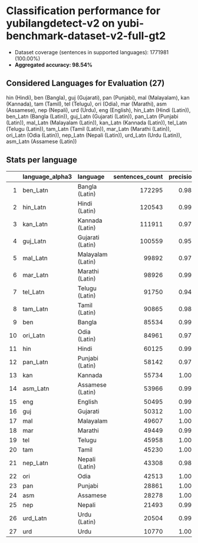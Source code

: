 # Classification performance for yubilangdetect-v2 on yubi-benchmark-dataset-v2-full-gt2

- Dataset coverage (sentences in supported languages): 1771981 (100.00%)
- **Aggregated accuracy: 98.54%**

<h2 id="supported-languages">Considered Languages for Evaluation (27)</h2>

hin (Hindi), ben (Bangla), guj (Gujarati), pan (Punjabi), mal (Malayalam), kan (Kannada), tam (Tamil), tel (Telugu), ori (Odia), mar (Marathi), asm (Assamese), nep (Nepali), urd (Urdu), eng (English), hin_Latn (Hindi (Latin)), ben_Latn (Bangla (Latin)), guj_Latn (Gujarati (Latin)), pan_Latn (Punjabi (Latin)), mal_Latn (Malayalam (Latin)), kan_Latn (Kannada (Latin)), tel_Latn (Telugu (Latin)), tam_Latn (Tamil (Latin)), mar_Latn (Marathi (Latin)), ori_Latn (Odia (Latin)), nep_Latn (Nepali (Latin)), urd_Latn (Urdu (Latin)), asm_Latn (Assamese (Latin))

<h2 id="metrics-per-language">Stats per language</h2>

|    | language_alpha3   | language          |   sentences_count |   precision |   recall |    f1 |     tp |   fp |      tn |   fn |
|---:|:------------------|:------------------|------------------:|------------:|---------:|------:|-------:|-----:|--------:|-----:|
|  1 | ben_Latn          | Bangla (Latin)    |            172295 |       0.987 |    0.985 | 0.980 | 169771 | 2175 | 1597511 | 2524 |
|  2 | hin_Latn          | Hindi (Latin)     |            120543 |       0.991 |    0.990 | 0.986 | 119393 | 1070 | 1650368 | 1150 |
|  3 | kan_Latn          | Kannada (Latin)   |            111911 |       0.971 |    0.959 | 0.951 | 107310 | 3248 | 1656822 | 4601 |
|  4 | guj_Latn          | Gujarati (Latin)  |            100559 |       0.959 |    0.969 | 0.945 |  97436 | 4119 | 1667303 | 3123 |
|  5 | mal_Latn          | Malayalam (Latin) |             99892 |       0.971 |    0.968 | 0.955 |  96674 | 2905 | 1669184 | 3218 |
|  6 | mar_Latn          | Marathi (Latin)   |             98926 |       0.991 |    0.993 | 0.987 |  98191 |  908 | 1672147 |  735 |
|  7 | tel_Latn          | Telugu (Latin)    |             91750 |       0.948 |    0.961 | 0.930 |  88138 | 4850 | 1675381 | 3612 |
|  8 | tam_Latn          | Tamil (Latin)     |             90865 |       0.986 |    0.989 | 0.980 |  89897 | 1312 | 1679804 |  968 |
|  9 | ben               | Bangla            |             85534 |       0.998 |    1.000 | 0.998 |  85527 |  177 | 1686270 |    7 |
| 10 | ori_Latn          | Odia (Latin)      |             84961 |       0.976 |    0.976 | 0.965 |  82954 | 2027 | 1684993 | 2007 |
| 11 | hin               | Hindi             |             60125 |       0.999 |    0.999 | 0.998 |  60067 |   85 | 1711771 |   58 |
| 12 | pan_Latn          | Punjabi (Latin)   |             58142 |       0.972 |    0.962 | 0.954 |  55907 | 1603 | 1712236 | 2235 |
| 13 | kan               | Kannada           |             55734 |       1.000 |    1.000 | 1.000 |  55734 |    0 | 1716247 |    0 |
| 14 | asm_Latn          | Assamese (Latin)  |             53966 |       0.991 |    0.995 | 0.988 |  53670 |  488 | 1717527 |  296 |
| 15 | eng               | English           |             50495 |       0.998 |    0.998 | 0.997 |  50419 |  113 | 1721373 |   76 |
| 16 | guj               | Gujarati          |             50312 |       1.000 |    1.000 | 1.000 |  50311 |    2 | 1721667 |    1 |
| 17 | mal               | Malayalam         |             49607 |       1.000 |    1.000 | 1.000 |  49607 |    0 | 1722374 |    0 |
| 18 | mar               | Marathi           |             49449 |       0.999 |    0.998 | 0.998 |  49360 |   49 | 1722483 |   89 |
| 19 | tel               | Telugu            |             45958 |       1.000 |    1.000 | 1.000 |  45957 |    0 | 1726023 |    1 |
| 20 | tam               | Tamil             |             45230 |       1.000 |    1.000 | 1.000 |  45230 |    0 | 1726751 |    0 |
| 21 | nep_Latn          | Nepali (Latin)    |             43308 |       0.989 |    0.996 | 0.987 |  43127 |  459 | 1728214 |  181 |
| 22 | ori               | Odia              |             42513 |       1.000 |    1.000 | 1.000 |  42512 |    0 | 1729468 |    1 |
| 23 | pan               | Punjabi           |             28861 |       1.000 |    1.000 | 1.000 |  28861 |    0 | 1743120 |    0 |
| 24 | asm               | Assamese          |             28278 |       1.000 |    0.994 | 0.997 |  28107 |    7 | 1743696 |  171 |
| 25 | nep               | Nepali            |             21493 |       0.998 |    0.999 | 0.998 |  21472 |   41 | 1750447 |   21 |
| 26 | urd_Latn          | Urdu (Latin)      |             20504 |       0.991 |    0.963 | 0.972 |  19752 |  189 | 1751288 |  752 |
| 27 | urd               | Urdu              |             10770 |       1.000 |    1.000 | 1.000 |  10770 |    0 | 1761211 |    0 |